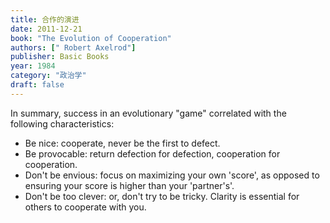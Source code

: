 ```yaml
---
title: 合作的演进
date: 2011-12-21
book: "The Evolution of Cooperation"
authors: ["	Robert Axelrod"]
publisher: Basic Books
year: 1984
category: "政治学"
draft: false
---
```


In summary, success in an evolutionary "game" correlated with the following characteristics:

- Be nice: cooperate, never be the first to defect.
- Be provocable: return defection for defection, cooperation for cooperation.
- Don't be envious: focus on maximizing your own 'score', as opposed to ensuring your score is higher than your 'partner's'.
- Don't be too clever: or, don't try to be tricky. Clarity is essential for others to cooperate with you.